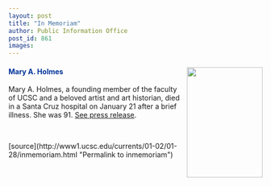 ```yaml
---
layout: post
title: "In Memoriam"
author: Public Information Office
post_id: 861
images:
---
```


<h4>
  <img align="right" border="0" height="219" src="../art/holmes_mary.150.jpg" width="150" alt=""><font color="#003399">Mary A. Holmes</font>
</h4>
<p>
  Mary A. Holmes, a founding member of the faculty of UCSC and a beloved artist and art historian, died in a Santa Cruz hospital on January 21 after a brief illness. She was 91. <a href="http://www.ucsc.edu/news_events/press_releases/01-02/01-23.holmes.html">See press release</a>.
</p>
<p>
  <br>

  </p>
[source](http://www1.ucsc.edu/currents/01-02/01-28/inmemoriam.html "Permalink to inmemoriam")
